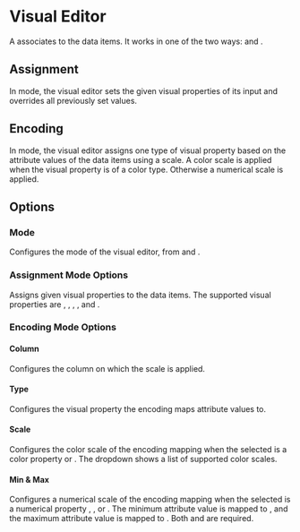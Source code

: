 # Visual Editor

A <node-type type="visual-editor"/> associates <page-link link="/dataflow/visual-properties" text="visual properties"/> to the data items.
It works in one of the two ways: <ui-value text="Assignment"/> and <ui-value text="Encoding"/>.

## Assignment
In <ui-value text="Assignment"/> mode, the visual editor sets the given visual properties of its input and overrides all previously set values.

## Encoding
In <ui-value text="Encoding"/> mode, the visual editor assigns one type of visual property based on the attribute values of the data items using a scale.
A color scale is applied when the visual property is of a color type.
Otherwise a numerical scale is applied.

## Options
### Mode
Configures the mode of the visual editor, from <ui-value text="Assignment"/> and <ui-value text="Encoding"/>.

### Assignment Mode Options
Assigns given visual properties to the data items.
The supported visual properties are <ui-value text="color"/>, <ui-value text="border"/>, <ui-value text="size"/>, <ui-value text="width"/>, and <ui-value text="opacity"/>.

### Encoding Mode Options
#### Column
Configures the column on which the scale is applied.

#### Type
Configures the visual property the encoding maps attribute values to.

#### Scale
Configures the color scale of the encoding mapping when the selected <ui-prop prop="type"/> is a color property <ui-value text="color"/> or <ui-value text="border"/>.
The dropdown shows a list of supported color scales.

#### Min & Max
Configures a numerical scale of the encoding mapping when the selected <ui-prop prop="type"/> is a numerical property <ui-value text="size"/>, <ui-value text="width"/>, or <ui-value text="opacity"/>.
The minimum attribute value is mapped to <ui-prop prop="min-max" text="Min"/>, and the maximum attribute value is mapped to <ui-prop prop="min-max" text="Max"/>.
Both <ui-prop prop="min-max" text="Min"/> and <ui-prop prop="min-max" text="Max"/> are required.
